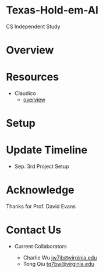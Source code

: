 # Texas-Hold-em-AI
CS Independent Study

Overview
=========

Resources
===================
- Claudico
	- [overview](http://reports-archive.adm.cs.cmu.edu/anon/anon/home/ftp/2015/CMU-CS-15-104.pdf)


Setup
===================



Update Timeline
===================

- Sep. 3rd Project Setup
	


Acknowledge
===================

Thanks for Prof. David Evans


Contact Us
===================

- Current Collaborators

	- Charlie Wu [jw7jb@virginia.edu](mailto:jw7jb@virginia.edu)
	- Tong Qiu [tq7bw@virginia.edu](mailto:tq7bw@virginia.edu)
